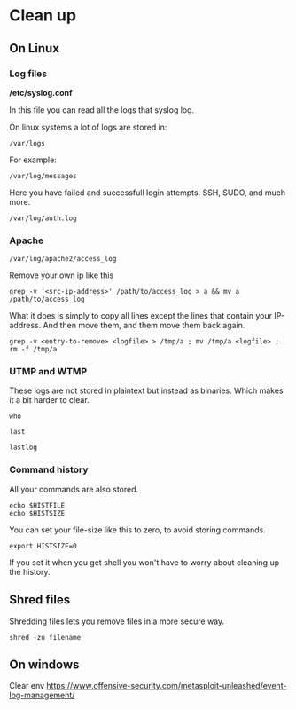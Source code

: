 # Clean up



## On Linux


### Log files


**/etc/syslog.conf**

In this file you can read all the logs that syslog log. 


On linux systems a lot of logs are stored in:


```
/var/logs
```

For example:
```
/var/log/messages
```

Here you have failed and successfull login attempts. SSH, SUDO, and much more.
```
/var/log/auth.log
```

### Apache

```
/var/log/apache2/access_log
```

Remove your own ip like this

```
grep -v '<src-ip-address>' /path/to/access_log > a && mv a /path/to/access_log
```
What it does is simply to copy all lines except the lines that contain your IP-address. And then move them, and them move them back again.

```
grep -v <entry-to-remove> <logfile> > /tmp/a ; mv /tmp/a <logfile> ; rm -f /tmp/a
```

### UTMP and WTMP

These logs are not stored in plaintext but instead as binaries. Which makes it a bit harder to clear.

```
who
```

```
last
```

```
lastlog
```

### Command history

All your commands are also stored.

```
echo $HISTFILE
echo $HISTSIZE
```
You can set your file-size like this to zero, to avoid storing commands.
```
export HISTSIZE=0
```
If you set it when you get shell you won't have to worry about cleaning up the history.

## Shred files
Shredding files lets you remove files in a more secure way.
```
shred -zu filename
```

## On windows


Clear env
https://www.offensive-security.com/metasploit-unleashed/event-log-management/